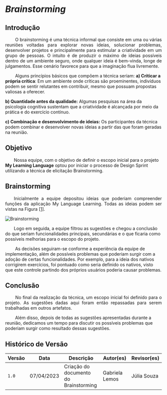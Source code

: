 # ***Brainstorming***

## **Introdução**
<p align="justify">
&emsp;&emsp; O brainstorming é uma técnica informal que consiste em uma ou várias reuniões voltadas para explorar novas ideias, solucionar problemas, desenvolver projetos e principalmente para estimular a criatividade em um grupo de pessoas. O intuito é de produzir o máximo de ideias possíveis dentro de um ambiente seguro, onde qualquer ideia é bem-vinda, longe de julgamentos. Esse cenário favorece para que a imaginação flua livremente. 

&emsp;&emsp; Alguns princípios básicos que compõem a técnica seriam: 
**a) Criticar a própria crítica**: Em um ambiente onde críticas são proeminentes, indivíduos podem se sentir relutantes em contribuir, mesmo que possuam propostas valiosas a oferecer.

**b) Quantidade antes da qualidade:** Algumas pesquisas na área da psicologia cognitiva sustentam que a criatividade é alcançada por meio da prática e do exercício contínuo. 

**c) Combinação e desenvolvimento de ideias:** Os participantes da técnica podem combinar e desenvolver novas ideias a partir das que foram geradas na reunião.

</p>

## **Objetivo**

&emsp;&emsp;Nossa equipe, com o objetivo de definir o escopo inicial para o projeto **My Learning Language** optou por iniciar o processo de Design Sprint utilizando a técnica de elicitação Brainstorming. 


## **Brainstorming**
<p align="justify">
&emsp;&emsp;Inicialmente a equipe depositou ideias que poderiam compreender funções da aplicação My Language Learning. Todas as ideias podem ser vistas na Figura  <a href="https://ibb.co/XLw2gz2">[1]</a>.

![Brainstorming](https://i.ibb.co/T2CvSHv/Brainstorming.jpg)

&emsp;&emsp;Logo em seguida, a equipe filtrou as sugestões e chegou a conclusão do que seriam funcionalidades principais, secundárias e o que ficaria como possíveis melhorias para o escopo do projeto.

&emsp;&emsp; As decisões seguiram-se conforme a experiência da equipe de implementação, além de possíveis problemas que poderiam surgir com a adoção de certas funcionalidades. Por exemplo, para a ideia dos nativos corrigirem exercícios, foi pontuado como seria definido os nativos, visto que este controle partindo dos próprios usuários poderia causar problemas.

</p>

## **Conclusão**
<p align="justify">
&emsp;&emsp; No final da realização da técnica, um escopo inicial foi definido para o projeto. As sugestões dadas aqui foram então repassadas para serem trabalhadas em outros artefatos. 

&emsp;&emsp; Além disso, depois de todas as sugestões apresentadas durante a reunião, dedicamos um tempo para discutir os possíveis problemas que poderiam surgir como resultado dessas sugestões.
</p>

<!--
## **Legenda**
<p align="justify">
<h6 align = "center"> Figura/Tabela n: Nome da figura/tabela.
<br> Autor(a): <a href="https://github.com/fulanodetal">Fulano de Tal</a></h6>
</p>

## **Links**
<p align="justify">
<a href="link de referência">nome a ser referenciado</a>
</p>

## **Tópico n**
<p align="justify">
&emsp;&emsp;Texto ....
</p>
-->

## **Histórico de Versão**

<!--
<p align="justify">
&emsp;&emsp;A tabela n representa o histórico de versão do documento.
-->

</p>

| Versão | Data | Descrição | Autor(es) | Revisor(es) |
| ------ | ---- | --------- | --------- | ---------- |
| `1.0`  | 07/04/2023 | Criação do documento do Brainstorming  | Gabriela Lemos | Júlia Souza |

<!--
<h6> Tabela n: Histórico de Versão.
<br> Autor(a): Fulano de tal </h6>


## **Bibliografia**
> <a href="https://Link_da_fonte">[1]</a> 

-->
